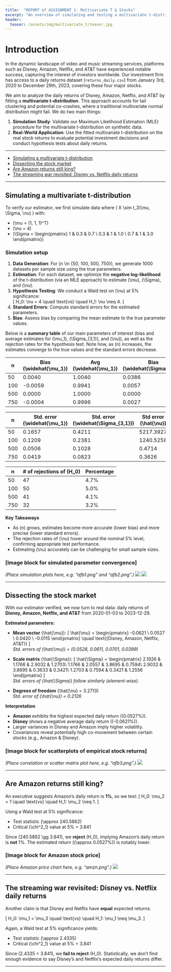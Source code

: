 ```yaml
---
title:  "REPORT of ASSIGNMENT 1: Multivariate T & Stocks"
excerpt: "An overview of simulating and testing a multivariate t-distribution and applying it to real stock returns."
header:
  teaser: /assets/img/multivariate_t/teaser.jpg
---
```


# Introduction
In the dynamic landscape of video and music streaming services, platforms such as Disney, Amazon, Netflix, and AT&T have experienced notable success, capturing the interest of investors worldwide. Our investment firm has access to a daily returns dataset (`returns_daily.csv`) from January 3rd, 2020 to December 29th, 2023, covering these four major stocks.

We aim to analyze the daily returns of Disney, Amazon, Netflix, and AT&T by fitting a **multivariate t-distribution**. This approach accounts for tail clustering and potential co-crashes, where a traditional multivariate normal distribution might fail. We do two main things:

1. **Simulation Study**: Validate our Maximum Likelihood Estimation (MLE) procedure for the multivariate t-distribution on synthetic data.  
2. **Real-World Application**: Use the fitted multivariate t-distribution on the real stock returns to evaluate potential investment decisions and conduct hypothesis tests about daily returns.

---

<!-- TOC -->
- [Simulating a multivariate t-distribution](#simulating-a-multivariate-t-distribution)
- [Dissecting the stock market](#dissecting-the-stock-market)
- [Are Amazon returns still king?](#are-amazon-returns-still-king)
- [The streaming war revisited: Disney vs. Netflix daily returns](#the-streaming-war-revisited-disney-vs-netflix-daily-returns)
<!-- /TOC -->

---

## Simulating a multivariate t-distribution
To verify our estimator, we first simulate data where \( X \sim t_3(\mu, \Sigma, \nu) \) with:
- \(\mu = (1, 1, 1)^T\)
- \(\nu = 4\)
- \(\Sigma = \begin{pmatrix}
1 & 0.3 & 0.7 \\
0.3 & 1   & 1.0 \\
0.7 & 1   & 3.0
\end{pmatrix}\)

### Simulation setup
1. **Data Generation**: For \(n \in \{50, 100, 500, 750\}\), we generate 1000 datasets per sample size using the true parameters.  
2. **Estimation**: For each dataset, we optimize the **negative log-likelihood** of the t-distribution (via an MLE approach) to estimate \(\mu\), \(\Sigma\), and \(\nu\).  
3. **Hypothesis Testing**: We conduct a Wald test on \(\nu\) at 5% significance:  
   \[
   H_0: \nu = 4 \quad \text{vs} \quad H_1: \nu \neq 4.
   \]  
4. **Standard Errors**: Compute standard errors for the estimated parameters.  
5. **Bias**: Assess bias by comparing the mean estimate to the true parameter values.

Below is a **summary table** of our main parameters of interest (bias and average estimates for \(\mu_1\), \(\Sigma_{3,1}\), and \(\nu\)), as well as the rejection rates for the hypothesis test. Note how, as \(n\) increases, the estimates converge to the true values and the standard errors decrease.

| n   | Bias \(\widehat{\mu_1}\) | Avg \(\widehat{\mu_1}\) | Bias \(\widehat{\Sigma_{3,1}}\) | Avg \(\widehat{\Sigma_{3,1}}\) | Bias \(\hat{\nu}\) | Avg \(\hat{\nu}\) |
|-----|---------------------------|--------------------------|---------------------------------|--------------------------------|--------------------|-------------------|
| 50  | 0.0040                   | 1.0040                  | 0.0386                          | 0.7386                         | 1065.2928          | 1069.2928         |
| 100 | -0.0059                  | 0.9941                  | 0.0057                          | 0.7057                         | 140.4283           | 144.4283          |
| 500 | 0.0000                   | 1.0000                  | 0.0000                          | 0.7000                         | 0.0777             | 4.0777            |
| 750 | -0.0004                  | 0.9996                  | 0.0027                          | 0.7027                         | 0.0533             | 4.0533            |

| n   | Std. error \(\widehat{\mu_1}\) | Std. error \(\widehat{\Sigma_{3,1}}\) | Std error \(\hat{\nu}\) |
|-----|--------------------------------|---------------------------------------|--------------------------|
| 50  | 0.1657                         | 0.4211                                | 5217.3927               |
| 100 | 0.1209                         | 0.2381                                | 1240.5258               |
| 500 | 0.0506                         | 0.1028                                | 0.4714                  |
| 750 | 0.0419                         | 0.0823                                | 0.3626                  |

| n   | # of rejections of \(H_0\) | Percentage |
|-----|----------------------------|------------|
| 50  | 47                         | 4.7%       |
| 100 | 50                         | 5.0%       |
| 500 | 41                         | 4.1%       |
| 750 | 32                         | 3.2%       |

**Key Takeaways**  
- As \(n\) grows, estimates become more accurate (lower bias) and more precise (lower standard errors).  
- The rejection rates of \(\nu\) hover around the nominal 5% level, confirming appropriate test performance.  
- Estimating \(\nu\) accurately can be challenging for small sample sizes.

### [Image block for simulated parameter convergence]
*(Place simulation plots here, e.g. “afb1.png” and “afb2.png”.)*
![](/assets/img/multivariate_t/afb1.png)
![](/assets/img/multivariate_t/afb2.png)

---

## Dissecting the stock market
With our estimator verified, we now turn to real data: daily returns of **Disney, Amazon, Netflix, and AT&T** from 2020-01-03 to 2023-12-29.

**Estimated parameters:**

- **Mean vector** \(\hat{\mu}\):
  \[
    \hat{\mu} = 
    \begin{pmatrix}
      -0.0621 \\
      0.0527 \\
      0.0420 \\
      -0.0115
    \end{pmatrix}
    \quad
    \text{(Disney, Amazon, Netflix, AT&T)}
  \]  
  *Std. errors of \(\hat{\mu}\) = (0.0528, 0.0611, 0.0701, 0.0399)*

- **Scale matrix** \(\hat{\Sigma}\):
  \[
    \hat{\Sigma} =
    \begin{pmatrix}
      2.1926 & 1.1766 & 2.9032 & 1.2703\\
      1.1766 & 2.0557 & 3.8695 & 0.7594\\
      2.9032 & 3.8695 & 0.3633 & 0.3421\\
      1.2703 & 0.7594 & 0.3421 & 1.2556
    \end{pmatrix}
  \]  
  *Std. errors of \(\hat{\Sigma}\) follow similarly (element-wise).*

- **Degrees of freedom** \(\hat{\nu} = 3.2713\)  
  *Std. error of \(\hat{\nu}\) = 0.2126*

**Interpretation**  
- **Amazon** exhibits the highest expected daily return (\(0.0527\%\)).  
- **Disney** shows a negative average daily return (\(-0.0621\%\)).  
- Larger variances in Disney and Amazon imply higher volatility.  
- Covariances reveal potentially high co-movement between certain stocks (e.g., Amazon & Disney).

### [Image block for scatterplots of empirical stock returns]
*(Place correlation or scatter matrix plot here, e.g. “afb3.png”.)*
![](/assets/img/multivariate_t/afb3.png)

---

## Are Amazon returns still king?
An executive suggests Amazon’s daily return is **1%**, so we test:
\[
H_0: \mu_2 = 1 \quad \text{vs} \quad H_1: \mu_2 \neq 1.
\]

Using a Wald test at 5% significance:
- Test statistic \(\approx 240.5862\)
- Critical \(\chi^2_1\) value at 5% = 3.841

Since \(240.5862 \gg 3.841\), we **reject** \(H_0\), implying Amazon’s daily return is **not** 1%. The estimated return (\(\approx 0.0527\%\)) is notably lower.

### [Image block for Amazon stock price]
*(Place Amazon price chart here, e.g. “amzn.png”.)*
![](/assets/img/multivariate_t/amzn.png)

---

## The streaming war revisited: Disney vs. Netflix daily returns
Another claim is that Disney and Netflix have **equal** expected returns:

\[
H_0: \mu_1 = \mu_3 \quad \text{vs} \quad H_1: \mu_1 \neq \mu_3.
\]

Again, a Wald test at 5% significance yields:
- Test statistic \(\approx 2.4335\)
- Critical \(\chi^2_1\) value at 5% = 3.841

Since \(2.4335 < 3.841\), we **fail to reject** \(H_0\). Statistically, we don’t find enough evidence to say Disney’s and Netflix’s expected daily returns differ.

---

<!-- You could add references or further notes here if needed -->
